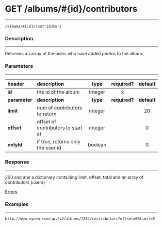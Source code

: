 # GET /albums/#{id}/contributors 
***
`/albums/#{id}/contributors`

### Description
***
Retrieves an array of the users who have added photos to the album.

### Parameters
***

|header| description| type |required? |default|
|:---------|:--------------|:----------:|:------------:|:------------:|
|**id**| the id of the album|integer|x||
|**parameter**| **description**| **type** |**required?** |**default**|
|**limit**|num of contributors to return|integer||20|
|**offset**|offset of contributors to start at|integer||0|
|**onlyId**|if true, returns only the user id|boolean||0|


### Response
***

200 and and a dictionary containing limit, offset, total and an array of contributors (users)


[Errors](../../resources/errors.md)
### Examples
***

`http://www.eyeem.com/api/v2/albums/1234/contributors?offset=0&limit=5`




 